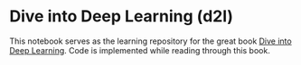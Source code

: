# Dive into Deep Learning (d2l)

This notebook serves as the learning repository for the great book [Dive into Deep Learning](https://d2l.ai/index.html). Code is implemented while reading through this book.


